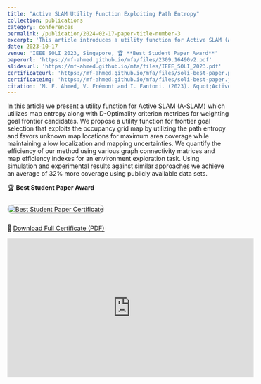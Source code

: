 ```yaml
---
title: "Active SLAM Utility Function Exploiting Path Entropy"
collection: publications
category: conferences
permalink: /publication/2024-02-17-paper-title-number-3
excerpt: 'This article introduces a utility function for Active SLAM (A-SLAM) that combines map entropy with D-Optimality criteria to prioritize goal frontier selection. The function leverages occupancy grid maps, emphasizing unknown areas for maximum coverage while minimizing localization and mapping uncertainties. Efficiency is assessed through graph connectivity metrics and map efficiency indices in exploration tasks. Simulations and experiments on public datasets demonstrate a 32% improvement in area coverage compared to similar methods.'
date: 2023-10-17
venue: 'IEEE SOLI 2023, Singapore, 🏆 **Best Student Paper Award**'
paperurl: 'https://mf-ahmed.github.io/mfa/files/2309.16490v2.pdf'
slidesurl: 'https://mf-ahmed.github.io/mfa/files/IEEE_SOLI_2023.pdf'
certificateurl: 'https://mf-ahmed.github.io/mfa/files/soli-best-paper.pdf'
certificateimg: 'https://mf-ahmed.github.io/mfa/files/soli-best-paper.jpg'
citation: 'M. F. Ahmed, V. Frémont and I. Fantoni. (2023). &quot;Active SLAM Utility Function Exploiting Path Entropy.&quot; <i>IEEE SOLI</i>. PP. 1-7., doi: 10.1109/SOLI60636.2023.10425063 (Best Student Paper Award)'
---
```


In this article we present a utility function for Active SLAM (A-SLAM) which utilizes map entropy along
with D-Optimality criterion metrices for weighting goal frontier candidates. We propose a utility function for frontier goal selection that exploits the occupancy grid map by utilizing the path entropy and favors unknown map locations for maximum area coverage while maintaining a low localization and mapping uncertainties. We quantify the efficiency of our method using various graph connectivity matrices and map efficiency indexes for an environment exploration task. Using simulation and experimental results against similar approaches we achieve an average of 32% more coverage using publicly available data sets.

🏆 **Best Student Paper Award**

<a href="https://mf-ahmed.github.io/mfa/files/soli-best-paper.pdf" target="_blank">
  <img src="https://mf-ahmed.github.io/mfa/files/soli-best-paper.jpg" 
       alt="Best Student Paper Certificate" 
       style="max-width: 500px; border: 2px solid #ccc; border-radius: 10px; margin: 10px 0;">
</a>  

📄 <u><a href="https://mf-ahmed.github.io/mfa/files/soli-best-paper.pdf" target="_blank">Download Full Certificate (PDF)</a></u>



<iframe width="560" height="315" 
    src="https://www.youtube.com/embed/XjSBctHOMLY?autoplay=1" 
    title="YouTube video player" 
    frameborder="0" 
    allow="accelerometer; autoplay; clipboard-write; encrypted-media; gyroscope; picture-in-picture" 
    allowfullscreen>
</iframe>
